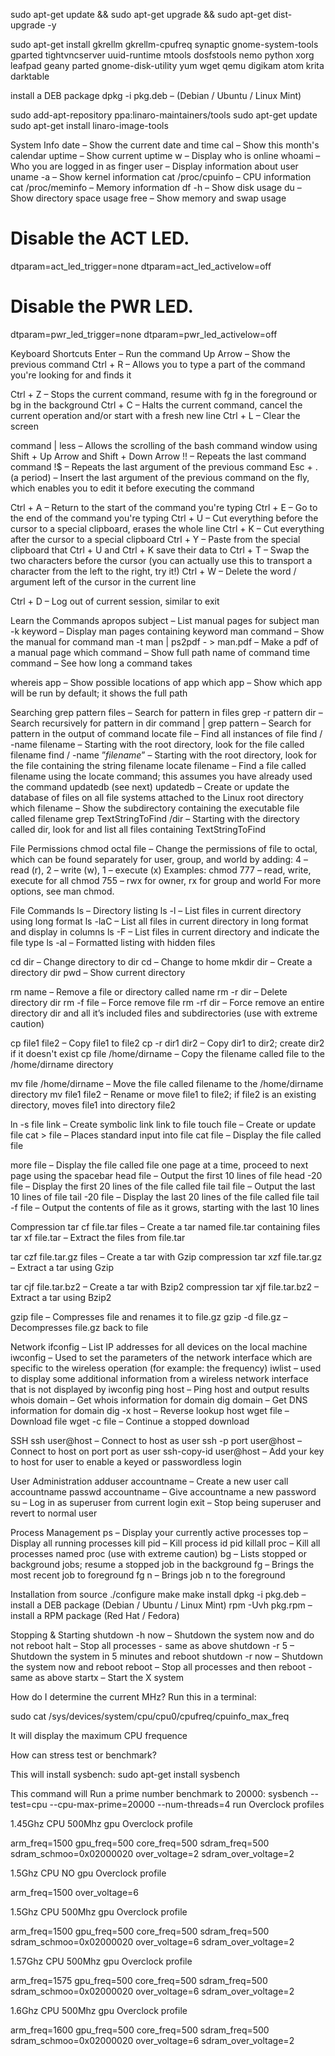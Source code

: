 sudo apt-get update && sudo apt-get upgrade && sudo apt-get dist-upgrade -y

sudo apt-get install gkrellm gkrellm-cpufreq synaptic gnome-system-tools gparted tightvncserver uuid-runtime mtools dosfstools nemo python xorg leafpad geany parted gnome-disk-utility yum wget qemu digikam atom krita darktable 

install a DEB package
dpkg -i pkg.deb – (Debian / Ubuntu / Linux Mint)


sudo add-apt-repository ppa:linaro-maintainers/tools
sudo apt-get update
sudo apt-get install linaro-image-tools

System Info
date – Show the current date and time
cal – Show this month's calendar
uptime – Show current uptime
w – Display who is online
whoami – Who you are logged in as
finger user – Display information about user
uname -a – Show kernel information
cat /proc/cpuinfo – CPU information
cat /proc/meminfo – Memory information
df -h – Show disk usage
du – Show directory space usage
free – Show memory and swap usage

# Disable the ACT LED.
dtparam=act_led_trigger=none
dtparam=act_led_activelow=off

# Disable the PWR LED.
dtparam=pwr_led_trigger=none
dtparam=pwr_led_activelow=off

Keyboard Shortcuts
Enter – Run the command
Up Arrow – Show the previous command
Ctrl + R – Allows you to type a part of the command you're looking for and finds it

Ctrl + Z – Stops the current command, resume with fg in the foreground or bg in the background
Ctrl + C – Halts the current command, cancel the current operation and/or start with a fresh new line
Ctrl + L – Clear the screen

command | less – Allows the scrolling of the bash command window using Shift + Up Arrow and Shift + Down Arrow
!! – Repeats the last command
command  !$ – Repeats the last argument of the previous command
Esc + . (a period) – Insert the last argument of the previous command on the fly, which enables you to edit it before executing the command

Ctrl + A – Return to the start of the command you're typing
Ctrl + E – Go to the end of the command you're typing
Ctrl + U – Cut everything before the cursor to a special clipboard, erases the whole line
Ctrl + K – Cut everything after the cursor to a special clipboard
Ctrl + Y – Paste from the special clipboard that Ctrl + U and Ctrl + K save their data to
Ctrl + T – Swap the two characters before the cursor (you can actually use this to transport a character from the left to the right, try it!)
Ctrl + W – Delete the word / argument left of the cursor in the current line

Ctrl + D – Log out of current session, similar to exit

Learn the Commands
apropos subject – List manual pages for subject
man -k keyword – Display man pages containing keyword
man command – Show the manual for command
man -t man | ps2pdf - > man.pdf  – Make a pdf of a manual page
which command – Show full path name of command
time command – See how long a command takes

whereis app – Show possible locations of app
which app – Show which app will be run by default; it shows the full path

Searching
grep pattern files – Search for pattern in files
grep -r pattern dir – Search recursively for pattern in dir
command | grep pattern – Search for pattern in the output of command
locate file – Find all instances of file
find / -name filename – Starting with the root directory, look for the file called filename
find / -name ”*filename*” – Starting with the root directory, look for the file containing the string filename
locate filename – Find a file called filename using the locate command; this assumes you have already used the command updatedb (see next)
updatedb – Create or update the database of files on all file systems attached to the Linux root directory
which filename – Show the subdirectory containing the executable file  called filename
grep TextStringToFind /dir – Starting with the directory called dir, look for and list all files containing TextStringToFind

File Permissions
chmod octal file – Change the permissions of file to octal, which can be found separately for user, group, and world by adding: 4 – read (r), 2 – write (w), 1 – execute (x)
Examples:
chmod 777 – read, write, execute for all
chmod 755 – rwx for owner, rx for group and world
For more options, see man chmod.

File Commands
ls – Directory listing
ls -l – List files in current directory using long format
ls -laC – List all files in current directory in long format and display in columns
ls -F – List files in current directory and indicate the file type
ls -al – Formatted listing with hidden files

cd dir – Change directory to dir
cd – Change to home
mkdir dir – Create a directory dir
pwd – Show current directory

rm name – Remove a file or directory called name
rm -r dir – Delete directory dir
rm -f file – Force remove file
rm -rf dir – Force remove an entire directory dir and all it’s included files and subdirectories (use with extreme caution)

cp file1 file2 – Copy file1 to file2
cp -r dir1 dir2 – Copy dir1 to dir2; create dir2 if it doesn't exist
cp file /home/dirname – Copy the filename called file to the /home/dirname directory

mv file /home/dirname – Move the file called filename to the /home/dirname directory
mv file1 file2 – Rename or move file1 to file2; if file2 is an existing directory, moves file1 into directory file2

ln -s file link – Create symbolic link link to file
touch file – Create or update file
cat > file – Places standard input into file
cat file – Display the file called file

more file – Display the file called file one page at a time, proceed to next page using the spacebar
head file – Output the first 10 lines of file
head -20 file – Display the first 20 lines of the file called file
tail file – Output the last 10 lines of file
tail -20 file – Display the last 20 lines of the file called file
tail -f file – Output the contents of file as it grows, starting with the last 10 lines

Compression
tar cf file.tar files – Create a tar named file.tar containing files
tar xf file.tar – Extract the files from file.tar

tar czf file.tar.gz files – Create a tar with Gzip compression
tar xzf file.tar.gz – Extract a tar using Gzip

tar cjf file.tar.bz2 – Create a tar with Bzip2 compression
tar xjf file.tar.bz2 – Extract a tar using Bzip2

gzip file – Compresses file and renames it to file.gz
gzip -d file.gz – Decompresses file.gz back to file

Network
ifconfig – List IP addresses for all devices on the local machine
iwconfig – Used to set the parameters of the network interface which are specific to the wireless operation (for example: the frequency)
iwlist – used to display some additional information from a wireless network interface that is not displayed by iwconfig
ping host – Ping host and output results
whois domain – Get whois information for domain
dig domain – Get DNS information for domain
dig -x host – Reverse lookup host
wget file – Download file
wget -c file – Continue a stopped download

SSH
ssh user@host – Connect to host as user
ssh -p port user@host – Connect to host on port port as user
ssh-copy-id user@host – Add your key to host for user to enable a keyed or passwordless login

User Administration
adduser accountname – Create a new user call accountname
passwd accountname – Give accountname a new password
su – Log in as superuser from current login
exit – Stop being superuser and revert to normal user

Process Management
ps – Display your currently active processes
top – Display all running processes
kill pid – Kill process id pid
killall proc – Kill all processes named proc (use with extreme caution)
bg – Lists stopped or background jobs; resume a stopped job in the background
fg – Brings the most recent job to foreground
fg n – Brings job n to the foreground

Installation from source
./configure
make
make install
dpkg -i pkg.deb – install a DEB package (Debian / Ubuntu / Linux Mint)
rpm -Uvh pkg.rpm – install a RPM package (Red Hat / Fedora)

Stopping & Starting
shutdown -h now – Shutdown the system now and do not reboot
halt – Stop all processes - same as above
shutdown -r 5 – Shutdown the system in 5 minutes and reboot
shutdown -r now – Shutdown the system now and reboot
reboot – Stop all processes and then reboot - same as above
startx – Start the X system

How do I determine the current MHz?
Run this in a terminal: 

   sudo cat /sys/devices/system/cpu/cpu0/cpufreq/cpuinfo_max_freq

It will display the maximum CPU frequence

How can stress test or benchmark?

This will install sysbench: sudo apt-get install sysbench

This command will Run a prime number benchmark to 20000: sysbench --test=cpu --cpu-max-prime=20000 --num-threads=4 run
Overclock profiles

1.45Ghz CPU 500Mhz gpu Overclock profile

arm_freq=1500
gpu_freq=500
core_freq=500
sdram_freq=500
sdram_schmoo=0x02000020
over_voltage=2
sdram_over_voltage=2

1.5Ghz CPU NO gpu Overclock profile

arm_freq=1500
over_voltage=6


1.5Ghz CPU 500Mhz gpu Overclock profile

arm_freq=1500
gpu_freq=500
core_freq=500
sdram_freq=500
sdram_schmoo=0x02000020
over_voltage=6
sdram_over_voltage=2



1.57Ghz CPU 500Mhz gpu Overclock profile

arm_freq=1575
gpu_freq=500
core_freq=500
sdram_freq=500
sdram_schmoo=0x02000020
over_voltage=6
sdram_over_voltage=2



1.6Ghz CPU 500Mhz gpu Overclock profile

arm_freq=1600
gpu_freq=500
core_freq=500
sdram_freq=500
sdram_schmoo=0x02000020
over_voltage=6
sdram_over_voltage=2
